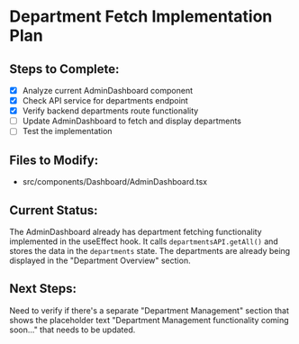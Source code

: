 # Department Fetch Implementation Plan

## Steps to Complete:
- [x] Analyze current AdminDashboard component
- [x] Check API service for departments endpoint
- [x] Verify backend departments route functionality
- [ ] Update AdminDashboard to fetch and display departments
- [ ] Test the implementation

## Files to Modify:
- src/components/Dashboard/AdminDashboard.tsx

## Current Status:
The AdminDashboard already has department fetching functionality implemented in the useEffect hook. It calls `departmentsAPI.getAll()` and stores the data in the `departments` state. The departments are already being displayed in the "Department Overview" section.

## Next Steps:
Need to verify if there's a separate "Department Management" section that shows the placeholder text "Department Management functionality coming soon..." that needs to be updated.
